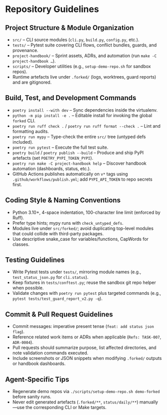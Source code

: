 # Repository Guidelines

## Project Structure & Module Organization
- `src/` – CLI source modules (`cli.py`, `build.py`, `config.py`, etc.).
- `tests/` – Pytest suite covering CLI flows, conflict bundles, guards, and provenance.
- `project-handbook/` – Sprint assets, ADRs, and automation (run `make -C project-handbook …`).
- `scripts/` – Developer utilities (e.g., `setup-demo-repo.sh` for sandbox repos).
- Runtime artefacts live under `.forked/` (logs, worktrees, guard reports) and are gitignored.

## Build, Test, and Development Commands
- `poetry install --with dev` – Sync dependencies inside the virtualenv.
- `python -m pip install -e .` – Editable install for invoking the global `forked` CLI.
- `poetry run ruff check .` / `poetry run ruff format --check .` – Lint and formatting audits.
- `poetry run mypy` – Type-check the entire `src/` tree (untyped defs included).
- `poetry run pytest` – Execute the full test suite.
- `poetry build` / `poetry publish --build` – Produce and ship PyPI artefacts (set `POETRY_PYPI_TOKEN_PYPI`).
- `poetry run make -C project-handbook help` – Discover handbook automation (dashboards, status, etc.).
- GitHub Actions publishes automatically on `v*` tags using `.github/workflows/publish.yml`; add `PYPI_API_TOKEN` to repo secrets first.

## Coding Style & Naming Conventions
- Python 3.10+, 4-space indentation, 100-character line limit (enforced by Ruff).
- Prefer type hints; mypy runs with `check_untyped_defs`.
- Modules live under `src/forked/`; avoid duplicating top-level modules that could collide with third-party packages.
- Use descriptive snake_case for variables/functions, CapWords for classes.

## Testing Guidelines
- Write Pytest tests under `tests/`, mirroring module names (e.g., `test_status_json.py` for `cli.status`).
- Keep fixtures in `tests/conftest.py`; reuse the sandbox git repo helper when possible.
- Validate changes with `poetry run pytest` plus targeted commands (e.g., `pytest tests/test_guard_report_v2.py -q`).

## Commit & Pull Request Guidelines
- Commit messages: imperative present tense (`feat: add status json flag`).
- Reference related work items or ADRs when applicable (`Refs: TASK-007`, `ADR-0004`).
- Pull requests should summarize purpose, list affected directories, and note validation commands executed.
- Include screenshots or JSON snippets when modifying `.forked/` outputs or handbook dashboards.

## Agent-Specific Tips
- Regenerate demo repos via `./scripts/setup-demo-repo.sh demo-forked` before sanity runs.
- Never edit generated artefacts (`.forked/**`, `status/daily/**`) manually—use the corresponding CLI or Make targets.

